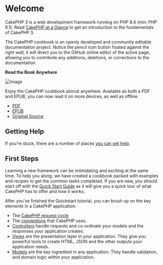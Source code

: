 # Welcome

CakePHP 3 is a web development framework running on PHP 8.4 (min. PHP 8.1).
Read [CakePHP at a Glance](intro) to get an introduction to the
fundamentals of CakePHP 3.

The CakePHP cookbook is an openly developed and community editable documentation
project. Notice the pencil icon button fixated against the right wall; it will
direct you to the GitHub online editor of the active page, allowing you to
contribute any additions, deletions, or corrections to the documentation.

<div>

**Read the Book Anywhere**

![image](/read-the-book.jpg)

Enjoy the CakePHP cookbook almost anywhere. Available as both a PDF and
EPUB, you can now read it on more devices, as well as offline.

- [PDF](../_downloads/en/CakePHPBook.pdf)
- [EPUB](../_downloads/en/CakePHP.epub)
- [Original Source](https://github.com/cakephp/docs)

</div>

## Getting Help

If you're stuck, there are a number of places [you can get help](intro/where-to-get-help).

## First Steps

Learning a new framework can be intimidating and exciting at the same time. To
help you along, we have created a cookbook packed with examples and recipes to
get the common tasks completed. If you are new, you should start off with the
[Quick Start Guide](quickstart) as it will give you a quick tour of what
CakePHP has to offer and how it works.

After you've finished the Quickstart tutorial, you can brush up on the key
elements in a CakePHP application:

- The [CakePHP request cycle](intro#request-cycle)
- The [conventions](intro/conventions) that CakePHP
  uses.
- [Controllers](controllers) handle requests and co-ordinate your models
  and the responses your application creates.
- [Views](views) are the presentation layer in your application. They
  give you powerful tools to create HTML, JSON and the other outputs your
  application needs.
- [Models](orm) are the key ingredient in any application. They handle
  validation, and domain logic within your application.
